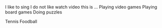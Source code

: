 
I like to sing
I do not like watch video
this is ...
Playing video games
Playing board games
Doing puzzles

Tennis
Foodball